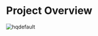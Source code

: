 # Project Overview

![hqdefault](https://github.com/user-attachments/assets/aa1553ba-5032-406a-85e8-74e8f5ebc010)
